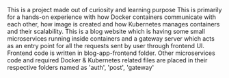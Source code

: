 This is a project made out of curiosity and learning purpose
This is primarily for a hands-on experience with how Docker containers communicate with each other, how image is created and how Kubernetes manages containers and their scalability.
This is a blog website which is having some small microservices running inside containers and a gateway server which acts as an entry point for all the requests sent by user through frontend UI.
Frontend code is written in blog-app-frontend folder.
Other microservices code and required Docker & Kubernetes related files are placed in their respective folders named as 'auth', 'post', 'gateway'
